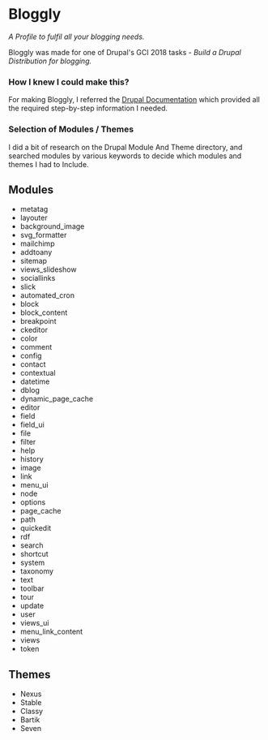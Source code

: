 # Bloggly
_A Profile to fulfil all your blogging needs._

Bloggly was made for one of Drupal's GCI 2018 tasks - _Build a Drupal Distribution for blogging._

### How I knew I could make this?
For making Bloggly, I referred the [Drupal Documentation](https://www.drupal.org/docs/8/distributions) which provided all the required step-by-step information I needed.

### Selection of Modules / Themes

I did a bit of research on the Drupal Module And Theme directory, and searched modules by various keywords to decide which modules and themes I had to Include.

## Modules

* metatag
* layouter
* background_image
* svg_formatter
* mailchimp
* addtoany
* sitemap
* views_slideshow
* sociallinks
* slick
* automated_cron
* block
* block_content
* breakpoint
* ckeditor
* color
* comment
* config
* contact
* contextual
* datetime
* dblog
* dynamic_page_cache
* editor
* field
* field_ui
* file
* filter
* help
* history
* image
* link
* menu_ui
* node
* options
* page_cache
* path
* quickedit
* rdf
* search
* shortcut
* system
* taxonomy
* text
* toolbar
* tour
* update
* user
* views_ui
* menu_link_content
* views
* token

## Themes

* Nexus
* Stable
* Classy
* Bartik
* Seven

